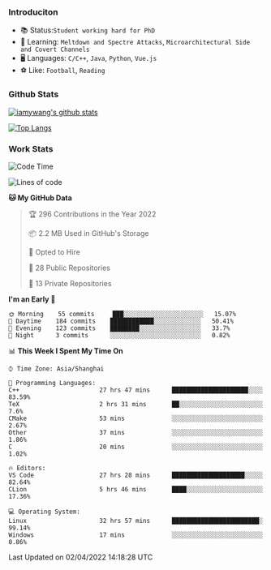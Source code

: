 ### Introduciton

- 📚 Status:`Student working hard for PhD`
- 🔎 Learning: `Meltdown and Spectre Attacks`, `Microarchitectural Side and Covert Channels`
- 🖥️ Languages: `C/C++`, `Java`, `Python`, `Vue.js`
- ⚽ Like: `Football`, `Reading`

### Github Stats

[![iamywang's github stats](https://github-readme-stats.vercel.app/api?username=iamywang&count_private=true&show_icons=true)]()

[![Top Langs](https://github-readme-stats.vercel.app/api/top-langs/?username=iamywang&layout=compact)]()

### Work Stats

<!--START_SECTION:waka-->
![Code Time](http://img.shields.io/badge/Code%20Time-231%20hrs%207%20mins-blue)

![Lines of code](https://img.shields.io/badge/From%20Hello%20World%20I%27ve%20Written-523%20Thousand%20lines%20of%20code-blue)

**🐱 My GitHub Data** 

> 🏆 296 Contributions in the Year 2022
 > 
> 📦 2.2 MB Used in GitHub's Storage 
 > 
> 💼 Opted to Hire
 > 
> 📜 28 Public Repositories 
 > 
> 🔑 13 Private Repositories  
 > 
**I'm an Early 🐤** 

```text
🌞 Morning    55 commits     ███░░░░░░░░░░░░░░░░░░░░░░   15.07% 
🌆 Daytime    184 commits    ████████████░░░░░░░░░░░░░   50.41% 
🌃 Evening    123 commits    ████████░░░░░░░░░░░░░░░░░   33.7% 
🌙 Night      3 commits      ░░░░░░░░░░░░░░░░░░░░░░░░░   0.82%

```


📊 **This Week I Spent My Time On** 

```text
⌚︎ Time Zone: Asia/Shanghai

💬 Programming Languages: 
C++                      27 hrs 47 mins      █████████████████████░░░░   83.59% 
TeX                      2 hrs 31 mins       ██░░░░░░░░░░░░░░░░░░░░░░░   7.6% 
CMake                    53 mins             ░░░░░░░░░░░░░░░░░░░░░░░░░   2.67% 
Other                    37 mins             ░░░░░░░░░░░░░░░░░░░░░░░░░   1.86% 
C                        20 mins             ░░░░░░░░░░░░░░░░░░░░░░░░░   1.02%

🔥 Editors: 
VS Code                  27 hrs 28 mins      ████████████████████░░░░░   82.64% 
CLion                    5 hrs 46 mins       ████░░░░░░░░░░░░░░░░░░░░░   17.36%

💻 Operating System: 
Linux                    32 hrs 57 mins      ████████████████████████░   99.14% 
Windows                  17 mins             ░░░░░░░░░░░░░░░░░░░░░░░░░   0.86%

```


 Last Updated on 02/04/2022 14:18:28 UTC
<!--END_SECTION:waka-->
